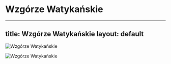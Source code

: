 
Wzgórze Watykańskie
===================
---
title: Wzgórze Watykańskie
layout: default
---

![Wzgórze Watykańskie](http://koronaeuropy.pl/wp-content/uploads/2017/02/watykan_58.jpg)

![Wzgórze Watykańskie](http://koronaeuropy.pl/wp-content/uploads/2017/01/watykan_78-768x512.jpg)